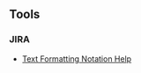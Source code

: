 ## Tools

### JIRA
- [Text Formatting Notation Help](https://jira.atlassian.com/secure/WikiRendererHelpAction.jspa?section=texteffects)
